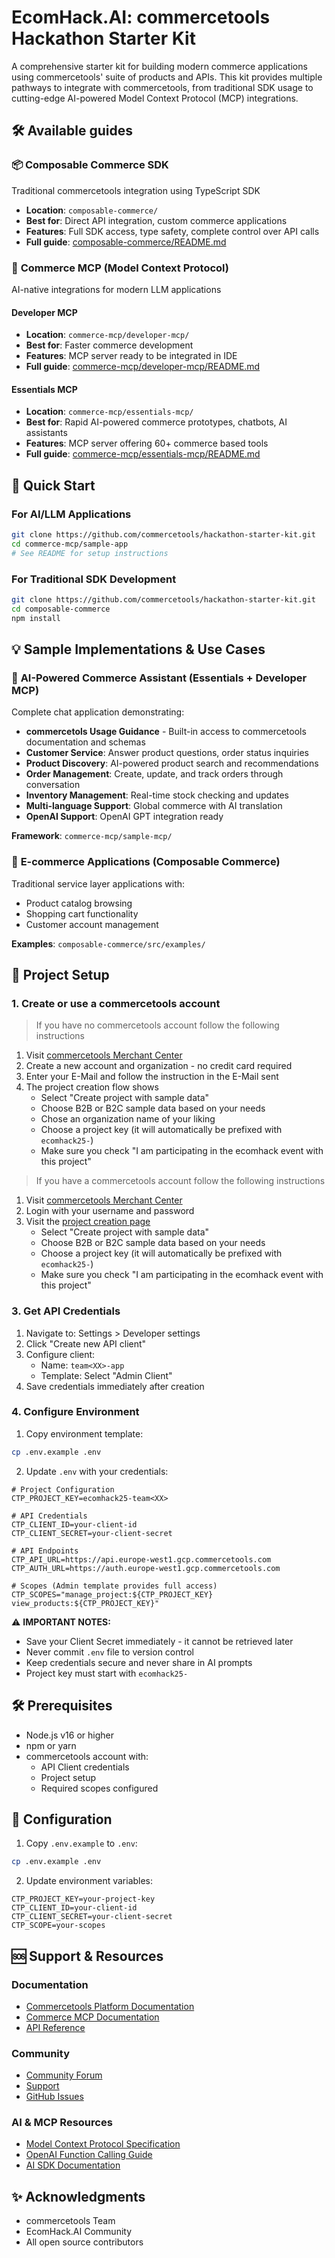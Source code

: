 # EcomHack.AI: commercetools Hackathon Starter Kit

A comprehensive starter kit for building modern commerce applications using commercetools' suite of products and APIs. This kit provides multiple pathways to integrate with commercetools, from traditional SDK usage to cutting-edge AI-powered Model Context Protocol (MCP) integrations.

## 🛠 Available guides

### 📦 **Composable Commerce SDK**
Traditional commercetools integration using TypeScript SDK
- **Location**: `composable-commerce/`
- **Best for**: Direct API integration, custom commerce applications
- **Features**: Full SDK access, type safety, complete control over API calls
- **Full guide**: [composable-commerce/README.md](composable-commerce/README.md)

### 🤖 **Commerce MCP (Model Context Protocol)**
AI-native integrations for modern LLM applications

#### **Developer MCP**
- **Location**: `commerce-mcp/developer-mcp/`
- **Best for**: Faster commerce development
- **Features**: MCP server ready to be integrated in IDE
- **Full guide**: [commerce-mcp/developer-mcp/README.md](commerce-mcp/developer-mcp/README.md)

#### **Essentials MCP**
- **Location**: `commerce-mcp/essentials-mcp/`
- **Best for**: Rapid AI-powered commerce prototypes, chatbots, AI assistants
- **Features**: MCP server offering 60+ commerce based tools 
- **Full guide**: [commerce-mcp/essentials-mcp/README.md](commerce-mcp/essentials-mcp/README.md)

## 🚀 Quick Start

### For AI/LLM Applications
```bash
git clone https://github.com/commercetools/hackathon-starter-kit.git
cd commerce-mcp/sample-app
# See README for setup instructions
```

### For Traditional SDK Development
```bash
git clone https://github.com/commercetools/hackathon-starter-kit.git
cd composable-commerce
npm install
```

## 💡 Sample Implementations & Use Cases

### 🎯 **AI-Powered Commerce Assistant** (Essentials + Developer MCP)
Complete chat application demonstrating:
- **commercetols Usage Guidance** - Built-in access to commercetools documentation and schemas
- **Customer Service**: Answer product questions, order status inquiries
- **Product Discovery**: AI-powered product search and recommendations
- **Order Management**: Create, update, and track orders through conversation
- **Inventory Management**: Real-time stock checking and updates
- **Multi-language Support**: Global commerce with AI translation
- **OpenAI Support**: OpenAI GPT integration ready

**Framework**: `commerce-mcp/sample-mcp/`

### 🛒 **E-commerce Applications** (Composable Commerce)
Traditional service layer applications with:
- Product catalog browsing
- Shopping cart functionality
- Customer account management

**Examples**: `composable-commerce/src/examples/`

## 🔑 Project Setup

### 1. Create or use a commercetools account

> If you have no commercetools account follow the following instructions
 
1. Visit [commercetools Merchant Center](https://mc.europe-west1.gcp.commercetools.com/login/new)
2. Create a new account and organization - no credit card required
3. Enter your E-Mail and follow the instruction in the E-Mail sent
4. The project creation flow shows
   - Select "Create project with sample data"
   - Choose B2B or B2C sample data based on your needs
   - Chose an organization name of your liking
   - Choose a project key (it will automatically be prefixed with `ecomhack25-`)
   - Make sure you check "I am participating in the ecomhack event with this project"

> If you have a commercetools account follow the following instructions

1. Visit [commercetools Merchant Center](https://mc.europe-west1.gcp.commercetools.com/login)
2. Login with your username and password
3. Visit the [project creation page](https://mc.europe-west1.gcp.commercetools.com/account/projects/new)
   - Select "Create project with sample data"
   - Choose B2B or B2C sample data based on your needs
   - Choose a project key (it will automatically be prefixed with `ecomhack25-`)
   - Make sure you check "I am participating in the ecomhack event with this project"

### 3. Get API Credentials
1. Navigate to: Settings > Developer settings
2. Click "Create new API client"
3. Configure client:
   - Name: `team<XX>-app`
   - Template: Select "Admin Client"
4. Save credentials immediately after creation

### 4. Configure Environment
1. Copy environment template:
```bash
cp .env.example .env
```

2. Update `.env` with your credentials:
```env
# Project Configuration
CTP_PROJECT_KEY=ecomhack25-team<XX>

# API Credentials
CTP_CLIENT_ID=your-client-id
CTP_CLIENT_SECRET=your-client-secret

# API Endpoints
CTP_API_URL=https://api.europe-west1.gcp.commercetools.com
CTP_AUTH_URL=https://auth.europe-west1.gcp.commercetools.com

# Scopes (Admin template provides full access)
CTP_SCOPES="manage_project:${CTP_PROJECT_KEY} view_products:${CTP_PROJECT_KEY}"
```

⚠️ **IMPORTANT NOTES:**
- Save your Client Secret immediately - it cannot be retrieved later
- Never commit `.env` file to version control
- Keep credentials secure and never share in AI prompts
- Project key must start with `ecomhack25-`

## 🛠 Prerequisites

- Node.js v16 or higher
- npm or yarn
- commercetools account with:
  - API Client credentials
  - Project setup
  - Required scopes configured

## 🔧 Configuration

1. Copy `.env.example` to `.env`:
```bash
cp .env.example .env
```

2. Update environment variables:
```env
CTP_PROJECT_KEY=your-project-key
CTP_CLIENT_ID=your-client-id
CTP_CLIENT_SECRET=your-client-secret
CTP_SCOPE=your-scopes
```

## 🆘 Support & Resources

### **Documentation**
- [Commercetools Platform Documentation](https://docs.commercetools.com)
- [Commerce MCP Documentation](https://docs.commercetools.com/sdk/commerce-mcp)
- [API Reference](https://docs.commercetools.com/api)

### **Community**
- [Community Forum](https://community.commercetools.com)
- [Support](https://support.commercetools.com)
- [GitHub Issues](https://github.com/commercetools/hackathon-starter-kit/issues)

### **AI & MCP Resources**
- [Model Context Protocol Specification](https://spec.modelcontextprotocol.io/)
- [OpenAI Function Calling Guide](https://platform.openai.com/docs/guides/function-calling)
- [AI SDK Documentation](https://sdk.vercel.ai/docs)

## ✨ Acknowledgments

- commercetools Team
- EcomHack.AI Community
- All open source contributors
